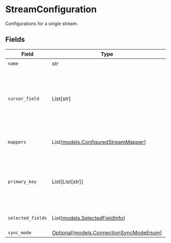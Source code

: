 # StreamConfiguration

Configurations for a single stream.


## Fields

| Field                                                                                                                                                                                  | Type                                                                                                                                                                                   | Required                                                                                                                                                                               | Description                                                                                                                                                                            |
| -------------------------------------------------------------------------------------------------------------------------------------------------------------------------------------- | -------------------------------------------------------------------------------------------------------------------------------------------------------------------------------------- | -------------------------------------------------------------------------------------------------------------------------------------------------------------------------------------- | -------------------------------------------------------------------------------------------------------------------------------------------------------------------------------------- |
| `name`                                                                                                                                                                                 | *str*                                                                                                                                                                                  | :heavy_check_mark:                                                                                                                                                                     | N/A                                                                                                                                                                                    |
| `cursor_field`                                                                                                                                                                         | List[*str*]                                                                                                                                                                            | :heavy_minus_sign:                                                                                                                                                                     | Path to the field that will be used to determine if a record is new or modified since the last sync. This field is REQUIRED if `sync_mode` is `incremental` unless there is a default. |
| `mappers`                                                                                                                                                                              | List[[models.ConfiguredStreamMapper](../models/configuredstreammapper.md)]                                                                                                             | :heavy_minus_sign:                                                                                                                                                                     | Mappers that should be applied to the stream before writing to the destination.                                                                                                        |
| `primary_key`                                                                                                                                                                          | List[List[*str*]]                                                                                                                                                                      | :heavy_minus_sign:                                                                                                                                                                     | Paths to the fields that will be used as primary key. This field is REQUIRED if `destination_sync_mode` is `*_dedup` unless it is already supplied by the source schema.               |
| `selected_fields`                                                                                                                                                                      | List[[models.SelectedFieldInfo](../models/selectedfieldinfo.md)]                                                                                                                       | :heavy_minus_sign:                                                                                                                                                                     | Paths to the fields that will be included in the configured catalog.                                                                                                                   |
| `sync_mode`                                                                                                                                                                            | [Optional[models.ConnectionSyncModeEnum]](../models/connectionsyncmodeenum.md)                                                                                                         | :heavy_minus_sign:                                                                                                                                                                     | N/A                                                                                                                                                                                    |